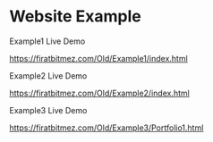 # Website Example


Example1 Live Demo

https://firatbitmez.com/Old/Example1/index.html

Example2 Live Demo


https://firatbitmez.com/Old/Example2/index.html


Example3 Live Demo

https://firatbitmez.com/Old/Example3/Portfolio1.html
